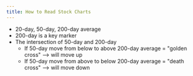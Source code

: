 ```yaml
---
title: How to Read Stock Charts
---
```


- 20-day, 50-day, 200-day average
- 200-day is a key marker
- The intersection of 50-day and 200-day
	- If 50-day move from below to above 200-day average = "golden cross" --> will move up
	- If 50-day move from above to below 200-day average = "death cross" --> will move down